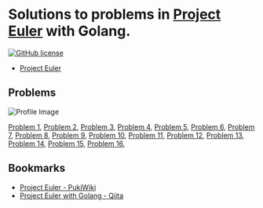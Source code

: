 # Solutions to problems in [Project Euler] with Golang.

[![GitHub license](https://img.shields.io/badge/license-Apache%202-blue.svg)](https://raw.githubusercontent.com/spiegel-im-spiegel/project-euler/master/LICENSE)

- [Project Euler]

## Problems

![Profile Image](https://projecteuler.net/profile/spiegel.png)

[Problem 1](https://github.com/spiegel-im-spiegel/project-euler/blob/master/problem-1/main.go),
[Problem 2](https://github.com/spiegel-im-spiegel/project-euler/blob/master/problem-2/main.go),
[Problem 3](https://github.com/spiegel-im-spiegel/project-euler/blob/master/problem-3/main.go),
[Problem 4](https://github.com/spiegel-im-spiegel/project-euler/blob/master/problem-4/main.go),
[Problem 5](https://github.com/spiegel-im-spiegel/project-euler/blob/master/problem-5/main.go),
[Problem 6](https://github.com/spiegel-im-spiegel/project-euler/blob/master/problem-6/main.go),
[Problem 7](https://github.com/spiegel-im-spiegel/project-euler/blob/master/problem-7/main.go),
[Problem 8](https://github.com/spiegel-im-spiegel/project-euler/blob/master/problem-8/main.go),
[Problem 9](https://github.com/spiegel-im-spiegel/project-euler/blob/master/problem-9/main.go),
[Problem 10](https://github.com/spiegel-im-spiegel/project-euler/blob/master/problem-10/main.go),
[Problem 11](https://github.com/spiegel-im-spiegel/project-euler/blob/master/problem-11/main.go),
[Problem 12](https://github.com/spiegel-im-spiegel/project-euler/blob/master/problem-12/main.go),
[Problem 13](https://github.com/spiegel-im-spiegel/project-euler/blob/master/problem-13/main.go),
[Problem 14](https://github.com/spiegel-im-spiegel/project-euler/blob/master/problem-14/main.go),
[Problem 15](https://github.com/spiegel-im-spiegel/project-euler/blob/master/problem-15/main.go),
[Problem 16](https://github.com/spiegel-im-spiegel/project-euler/blob/master/problem-16/main.go),

## Bookmarks

- [Project Euler - PukiWiki](http://odz.sakura.ne.jp/projecteuler/index.php?Project%20Euler)
- [Project Euler with Golang - Qiita](https://qiita.com/wing-tail/items/6c81bc6217c8440186ab)

[Project Euler]: https://projecteuler.net/
